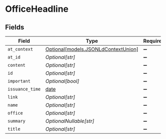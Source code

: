 # OfficeHeadline


## Fields

| Field                                                                  | Type                                                                   | Required                                                               | Description                                                            |
| ---------------------------------------------------------------------- | ---------------------------------------------------------------------- | ---------------------------------------------------------------------- | ---------------------------------------------------------------------- |
| `at_context`                                                           | [Optional[models.JSONLdContextUnion]](../models/jsonldcontextunion.md) | :heavy_minus_sign:                                                     | N/A                                                                    |
| `at_id`                                                                | *Optional[str]*                                                        | :heavy_minus_sign:                                                     | N/A                                                                    |
| `content`                                                              | *Optional[str]*                                                        | :heavy_minus_sign:                                                     | N/A                                                                    |
| `id`                                                                   | *Optional[str]*                                                        | :heavy_minus_sign:                                                     | N/A                                                                    |
| `important`                                                            | *Optional[bool]*                                                       | :heavy_minus_sign:                                                     | N/A                                                                    |
| `issuance_time`                                                        | [date](https://docs.python.org/3/library/datetime.html#date-objects)   | :heavy_minus_sign:                                                     | N/A                                                                    |
| `link`                                                                 | *Optional[str]*                                                        | :heavy_minus_sign:                                                     | N/A                                                                    |
| `name`                                                                 | *Optional[str]*                                                        | :heavy_minus_sign:                                                     | N/A                                                                    |
| `office`                                                               | *Optional[str]*                                                        | :heavy_minus_sign:                                                     | N/A                                                                    |
| `summary`                                                              | *OptionalNullable[str]*                                                | :heavy_minus_sign:                                                     | N/A                                                                    |
| `title`                                                                | *Optional[str]*                                                        | :heavy_minus_sign:                                                     | N/A                                                                    |